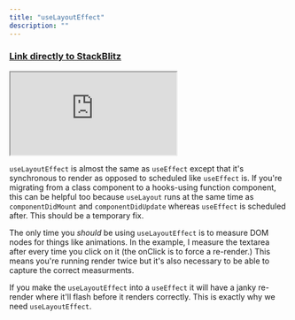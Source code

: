 ```yaml
---
title: "useLayoutEffect"
description: ""
---
```


### [Link directly to StackBlitz][ref]

<iframe src="https://stackblitz.com/edit/ir5?embed=1&view=both&file=src/routes/UseLayoutEffect.jsx&hideExplorer=1&initialPath=/useLayoutEffect"></iframe>

`useLayoutEffect` is almost the same as `useEffect` except that it's synchronous to render as opposed to scheduled like `useEffect` is. If you're migrating from a class component to a hooks-using function component, this can be helpful too because `useLayout` runs at the same time as `componentDidMount` and `componentDidUpdate` whereas `useEffect` is scheduled after. This should be a temporary fix.

The only time you _should_ be using `useLayoutEffect` is to measure DOM nodes for things like animations. In the example, I measure the textarea after every time you click on it (the onClick is to force a re-render.) This means you're running render twice but it's also necessary to be able to capture the correct measurments.

If you make the `useLayoutEffect` into a `useEffect` it will have a janky re-render where it'll flash before it renders correctly. This is exactly why we need `useLayoutEffect`.

[ref]: https://stackblitz.com/edit/ir5?view=both&file=src/routes/UseLayoutEffect.jsx&hideExplorer=1&initialPath=/useLayoutEffect
